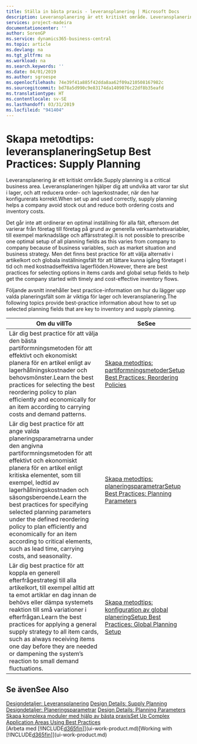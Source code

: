 ```yaml
---
title: Ställa in bästa praxis - leveransplanering | Microsoft Docs
description: Leveransplanering är ett kritiskt område. Leveransplaneringen hjälper dig att undvika att varor tar slut i lager, och att reducera order- och lagerkostnader, när den har konfigurerats korrekt.
services: project-madeira
documentationcenter: ''
author: SorenGP
ms.service: dynamics365-business-central
ms.topic: article
ms.devlang: na
ms.tgt_pltfrm: na
ms.workload: na
ms.search.keywords: ''
ms.date: 04/01/2019
ms.author: sgroespe
ms.openlocfilehash: 74e39f41a885f42dda8aa62f09a210508167982c
ms.sourcegitcommit: bd78a5d990c9e83174da1409076c22df8b35eafd
ms.translationtype: HT
ms.contentlocale: sv-SE
ms.lasthandoff: 03/31/2019
ms.locfileid: "941404"
---
```

# <a name="setup-best-practices-supply-planning"></a><span data-ttu-id="d22d9-104">Skapa metodtips: leveransplanering</span><span class="sxs-lookup"><span data-stu-id="d22d9-104">Setup Best Practices: Supply Planning</span></span>
<span data-ttu-id="d22d9-105">Leveransplanering är ett kritiskt område.</span><span class="sxs-lookup"><span data-stu-id="d22d9-105">Supply planning is a critical business area.</span></span> <span data-ttu-id="d22d9-106">Leveransplaneringen hjälper dig att undvika att varor tar slut i lager, och att reducera order- och lagerkostnader, när den har konfigurerats korrekt.</span><span class="sxs-lookup"><span data-stu-id="d22d9-106">When set up and used correctly, supply planning helps a company avoid stock out and reduce both ordering costs and inventory costs.</span></span>  

 <span data-ttu-id="d22d9-107">Det går inte att ordinerar en optimal inställning för alla fält, eftersom det varierar från företag till företag på grund av generella verksamhetsvariabler, till exempel marknadsläge och affärsstrategi.</span><span class="sxs-lookup"><span data-stu-id="d22d9-107">It is not possible to prescribe one optimal setup of all planning fields as this varies from company to company because of business variables, such as market situation and business strategy.</span></span> <span data-ttu-id="d22d9-108">Men det finns best practice för att välja alternativ i artikelkort och globala inställningsfält för att lättare kunna igång företaget i tid och med kostnadseffektiva lagerflöden.</span><span class="sxs-lookup"><span data-stu-id="d22d9-108">However, there are best practices for selecting options in items cards and global setup fields to help get the company started with timely and cost-effective inventory flows.</span></span>  

 <span data-ttu-id="d22d9-109">Följande avsnitt innehåller best practice-information om hur du lägger upp valda planeringsfält som är viktiga för lager och leveransplanering.</span><span class="sxs-lookup"><span data-stu-id="d22d9-109">The following topics provide best-practice information about how to set up selected planning fields that are key to inventory and supply planning.</span></span>  

|<span data-ttu-id="d22d9-110">**Om du vill**</span><span class="sxs-lookup"><span data-stu-id="d22d9-110">**To**</span></span>|<span data-ttu-id="d22d9-111">**Se**</span><span class="sxs-lookup"><span data-stu-id="d22d9-111">**See**</span></span>|  
|------------|-------------|  
|<span data-ttu-id="d22d9-112">Lär dig best practice för att välja den bästa partiformningsmetoden för att effektivt och ekonomiskt planera för en artikel enligt av lagerhållningskostnader och behovsmönster.</span><span class="sxs-lookup"><span data-stu-id="d22d9-112">Learn the best practices for selecting the best reordering policy to plan efficiently and economically for an item according to carrying costs and demand patterns.</span></span>|[<span data-ttu-id="d22d9-113">Skapa metodtips: partiformningsmetoder</span><span class="sxs-lookup"><span data-stu-id="d22d9-113">Setup Best Practices: Reordering Policies</span></span>](setup-best-practices-reordering-policies.md)|  
|<span data-ttu-id="d22d9-114">Lär dig best practice för att ange valda planeringsparametrarna under den angivna partiformningsmetoden för att effektivt och ekonomiskt planera för en artikel enligt kritiska elementet, som till exempel, ledtid av lagerhållningskostnaden och säsongsberoende.</span><span class="sxs-lookup"><span data-stu-id="d22d9-114">Learn the best practices for specifying selected planning parameters under the defined reordering policy to plan efficiently and economically for an item according to critical elements, such as lead time, carrying costs, and seasonality.</span></span>|[<span data-ttu-id="d22d9-115">Skapa metodtips: planeringsparametrar</span><span class="sxs-lookup"><span data-stu-id="d22d9-115">Setup Best Practices: Planning Parameters</span></span>](setup-best-practices-planning-parameters.md)|  
|<span data-ttu-id="d22d9-116">Lär dig best practice för att koppla en generell efterfrågestrategi till alla artikelkort, till exempel alltid att ta emot artiklar en dag innan de behövs eller dämpa systemets reaktion till små variationer i efterfrågan.</span><span class="sxs-lookup"><span data-stu-id="d22d9-116">Learn the best practices for applying a general supply strategy to all item cards, such as always receiving items one day before they are needed or dampening the system’s reaction to small demand fluctuations.</span></span>|[<span data-ttu-id="d22d9-117">Skapa metodtips: konfiguration av global planering</span><span class="sxs-lookup"><span data-stu-id="d22d9-117">Setup Best Practices: Global Planning Setup</span></span>](setup-best-practices-global-planning-setup.md)|  

## <a name="see-also"></a><span data-ttu-id="d22d9-118">Se även</span><span class="sxs-lookup"><span data-stu-id="d22d9-118">See Also</span></span>  
 <span data-ttu-id="d22d9-119">[Designdetaljer: Leveransplanering](design-details-supply-planning.md) </span><span class="sxs-lookup"><span data-stu-id="d22d9-119">[Design Details: Supply Planning](design-details-supply-planning.md) </span></span>  
 <span data-ttu-id="d22d9-120">[Designdetaljer: Planeringsparametrar](design-details-planning-parameters.md) </span><span class="sxs-lookup"><span data-stu-id="d22d9-120">[Design Details: Planning Parameters](design-details-planning-parameters.md) </span></span>  
 [<span data-ttu-id="d22d9-121">Skapa komplexa moduler med hjälp av bästa praxis</span><span class="sxs-lookup"><span data-stu-id="d22d9-121">Set Up Complex Application Areas Using Best Practices</span></span>](set-up-complex-application-areas-using-best-practices.md)  
 <span data-ttu-id="d22d9-122">[Arbeta med [!INCLUDE[d365fin](includes/d365fin_md.md)]](ui-work-product.md)</span><span class="sxs-lookup"><span data-stu-id="d22d9-122">[Working with [!INCLUDE[d365fin](includes/d365fin_md.md)]](ui-work-product.md)</span></span>
